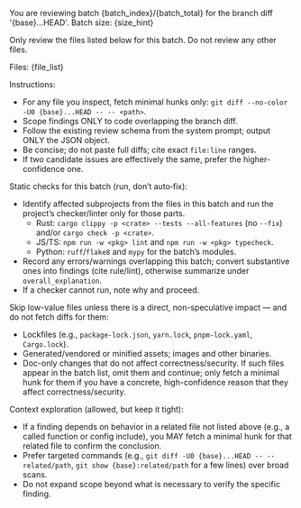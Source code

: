 You are reviewing batch {batch_index}/{batch_total} for the branch diff '{base}...HEAD'.
Batch size: {size_hint}

Only review the files listed below for this batch. Do not review any other files.

Files:
{file_list}

Instructions:
- For any file you inspect, fetch minimal hunks only: `git diff --no-color -U0 {base}...HEAD -- -- <path>`.
- Scope findings ONLY to code overlapping the branch diff.
- Follow the existing review schema from the system prompt; output ONLY the JSON object.
- Be concise; do not paste full diffs; cite exact `file:line` ranges.
- If two candidate issues are effectively the same, prefer the higher-confidence one.

Static checks for this batch (run, don’t auto‑fix):
- Identify affected subprojects from the files in this batch and run the project’s checker/linter only for those parts.
  - Rust: `cargo clippy -p <crate> --tests --all-features` (no `--fix`) and/or `cargo check -p <crate>`.
  - JS/TS: `npm run -w <pkg> lint` and `npm run -w <pkg> typecheck`.
  - Python: `ruff`/`flake8` and `mypy` for the batch’s modules.
- Record any errors/warnings overlapping this batch; convert substantive ones into findings (cite rule/lint), otherwise summarize under `overall_explanation`.
- If a checker cannot run, note why and proceed.

Skip low-value files unless there is a direct, non-speculative impact — and do not fetch diffs for them:
- Lockfiles (e.g., `package-lock.json`, `yarn.lock`, `pnpm-lock.yaml`, `Cargo.lock`).
- Generated/vendored or minified assets; images and other binaries.
- Doc-only changes that do not affect correctness/security.
If such files appear in the batch list, omit them and continue; only fetch a minimal hunk for them if you have a concrete, high-confidence reason that they affect correctness/security.

Context exploration (allowed, but keep it tight):
- If a finding depends on behavior in a related file not listed above (e.g., a called function or config include), you MAY fetch a minimal hunk for that related file to confirm the conclusion.
- Prefer targeted commands (e.g., `git diff -U0 {base}...HEAD -- -- related/path`, `git show {base}:related/path` for a few lines) over broad scans.
- Do not expand scope beyond what is necessary to verify the specific finding.
